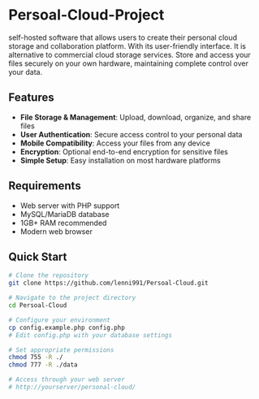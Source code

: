 # Persoal-Cloud-Project
self-hosted software that allows users to create their personal cloud storage and collaboration platform. With its user-friendly interface. It is alternative to commercial cloud storage services. Store and access your files securely on your own hardware, maintaining complete control over your data.

## Features

- **File Storage & Management**: Upload, download, organize, and share files
- **User Authentication**: Secure access control to your personal data
- **Mobile Compatibility**: Access your files from any device
- **Encryption**: Optional end-to-end encryption for sensitive files
- **Simple Setup**: Easy installation on most hardware platforms

## Requirements

- Web server with PHP support
- MySQL/MariaDB database
- 1GB+ RAM recommended
- Modern web browser

## Quick Start

```bash
# Clone the repository
git clone https://github.com/lenni991/Persoal-Cloud.git

# Navigate to the project directory
cd Persoal-Cloud

# Configure your environment
cp config.example.php config.php
# Edit config.php with your database settings

# Set appropriate permissions
chmod 755 -R ./
chmod 777 -R ./data

# Access through your web server
# http://yourserver/personal-cloud/
```
